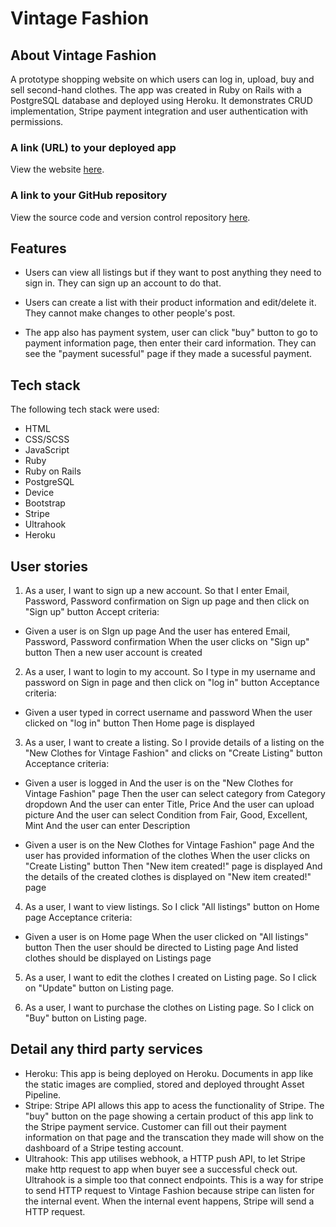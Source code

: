 
# Vintage Fashion

## About Vintage Fashion

A prototype shopping website on which users can log in, upload, buy and sell second-hand clothes. The app was created in Ruby on Rails with a PostgreSQL database and deployed using Heroku. It demonstrates CRUD implementation, Stripe payment integration and user authentication with permissions.

### A link (URL) to your deployed app

View the website [here](https://vintage-fashion.herokuapp.com/).

### A link to your GitHub repository

View the source code and version control repository [here](https://github.com/xinyirachel/VintageFashion).

## Features
* Users can view all listings but if they want to post anything they need to sign in. They can sign up an account to do that. 

* Users can create a list with their product information and edit/delete it. They cannot make changes to other people's post. 

* The app also has payment system, user can click "buy" button to go to payment information page, then enter their card information. They can see the "payment sucessful" page if they made a sucessful payment.

## Tech stack
The following tech stack were used:
- HTML
- CSS/SCSS
- JavaScript
- Ruby
- Ruby on Rails
- PostgreSQL
- Device 
- Bootstrap
- Stripe
- Ultrahook
- Heroku

## User stories
1. As a user, I want to sign up a new account.
	So that I enter Email, Password, Password confirmation on Sign up page and then click on "Sign up" button
Accept criteria:
* Given a user is on SIgn up page
   And the user has entered Email, Password, Password confirmation
   When the user clicks on "Sign up" button
   Then a new user account is created
   
2. As a user, I want to login to my account.
	So I type in my username and password on Sign in page and then click on "log in" button
Acceptance criteria:
*	Given a user typed in correct username and password
	When the user clicked on "log in" button
	Then Home page is displayed

3. As a user, I want to create a listing.
	So I provide details of a listing on the "New Clothes for Vintage Fashion" and clicks on "Create Listing" button
Acceptance criteria:
*	Given a user is logged in
	And the user is on the "New Clothes for Vintage Fashion" page
	Then the user can select category from Category dropdown 
	And the user can enter Title, Price
	And the user can upload picture
	And the user can select Condition from Fair, Good, Excellent, Mint
	And the user can enter Description
	
*	Given a user is on the New Clothes for Vintage Fashion" page
	And the user has provided information of the clothes
	When the user clicks on "Create Listing" button
	Then "New item created!" page is displayed
	And the details of the created clothes is displayed on "New item created!" page

4. As a user, I want to view listings. So I click "All listings" button on Home page
Acceptance criteria:
*	Given a user is on Home page
	When the user clicked on "All listings" button
	Then the user should be directed to Listing page
	And listed clothes should be displayed on Listings page

5. As a user, I want to edit the clothes I created on Listing page.
	So I click on "Update" button on Listing page.
	
6. As a user, I want to purchase the clothes on Listing page.
	So I click on "Buy" button on Listing page.

## Detail any third party services
* Heroku: This app is being deployed on Heroku. Documents in app like the static images are complied, stored and deployed throught Asset Pipeline.
* Stripe: Stripe API allows this app to acess the functionality of Stripe. The "buy" button on the page showing a certain product of this app link to the Stripe payment service. Customer can fill out their payment information on that page and the transcation they made will show on the dashboard of a Stripe testing account. 
* Ultrahook: This app utilises webhook, a HTTP push API, to let Stripe make http request to app when buyer see a successful check out. Ultrahook is a simple too that connect endpoints. This is a way for stripe to send HTTP request to Vintage Fashion because stripe can listen for the internal event. When the internal event happens, Stripe will send a HTTP request.
